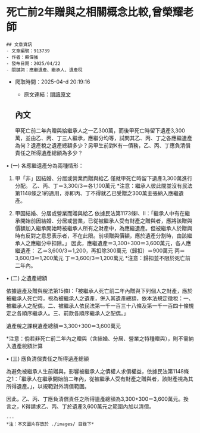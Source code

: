 # 死亡前2年贈與之相關概念比較,曾榮耀老師
            

    ## 文章資訊
    - 文章編號：913739
    - 作者：蘇偉強
    - 發布日期：2025/04/22
    - 關鍵詞：應繼遺產、繼承人、遺產稅
- 爬取時間：2025-04-d 20:19:16
    - 原文連結：[閱讀原文](https://real-estate.get.com.tw/Columns/detail.aspx?no=913739)

    ## 內文
    甲死亡前二年內贈與給繼承人之一乙300萬，而後甲死亡時留下遺產3,300萬，並由乙、丙、丁三人繼承，應繼分均等，試問其乙、丙、丁之各應繼遺產為何？遺產稅之遺產總額多少？另甲生前對K有一債務，乙、丙、丁應負清償責任之所得遺產總額為多少？

• (一) 各應繼遺產分為兩種情形：

1. 甲「非」因結婚、分居或營業而贈與給乙 僅就甲死亡時留下遺產3,300萬進行分配。 乙、丙、丁＝3,300/3＝各1,100萬元 *注意：繼承人彼此間並沒有民法第1148條之1的適用，亦即丙、丁不得就乙已受贈之300萬主張納入應繼遺產。

2. 甲因結婚、分居或營業而贈與給乙 依據民法第1173條I、II：「繼承人中有在繼承開始前因結婚、分居或營業，已從被繼承人受有財產之贈與者，應將該贈與價額加入繼承開始時被繼承人所有之財產中，為應繼遺產。但被繼承人於贈與時有反對之意思表示者，不在此限。前項贈與價額，應於遺產分割時，由該繼承人之應繼分中扣除。」 因此，應繼遺產＝3,300+300＝3,600萬元，各人應繼遺產： 乙＝3,600/3＝1,200，再扣除300萬元（歸扣）＝900萬元 丙＝3,600/3＝1,200萬元 丁＝3,600/3＝1,200萬元 *注意：歸扣並不限於死亡前二年內。

• (二) 之遺產總額

依據遺產及贈與稅法第15條I：「被繼承人死亡前二年內贈與下列個人之財產，應於被繼承人死亡時，視為被繼承人之遺產，併入其遺產總額，依本法規定徵稅：一、被繼承人之配偶。二、被繼承人依民法第一千一百三十八條及第一千一百四十條規定之各順序繼承人。三、前款各順序繼承人之配偶。」

遺產稅之課稅遺產總額＝3,300+300＝3,600萬元

*注意：倘若非死亡前二年內之贈與（含結婚、分居、營業之特種贈與），則不需納入遺產稅額計算

• (三) 應負清償責任之所得遺產總額

為避免被繼承人生前贈與，影響被繼承人之債權人求償權益，依據民法第1148條之1：「繼承人在繼承開始前二年內，從被繼承人受有財產之贈與者，該財產視為其所得遺產。」，以規範對外清償範圍。

因此，乙、丙、丁應負清償責任之所得遺產總額為3,300+300＝3,600萬元。換言之，K得請求乙、丙、丁於遺產3,600萬元之範圍內加以清償。

    ---
    *注：本文圖片存放於 ./images/ 目錄下*
    